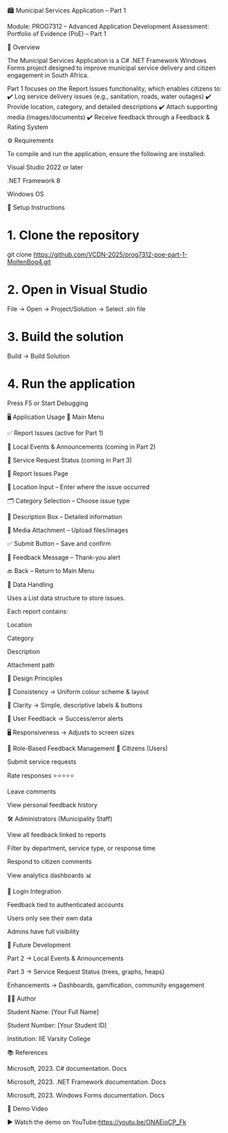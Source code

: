 🏙️ Municipal Services Application – Part 1






Module: PROG7312 – Advanced Application Development
Assessment: Portfolio of Evidence (PoE) – Part 1

📖 Overview

The Municipal Services Application is a C# .NET Framework Windows Forms project designed to improve municipal service delivery and citizen engagement in South Africa.

Part 1 focuses on the Report Issues functionality, which enables citizens to:
✔️ Log service delivery issues (e.g., sanitation, roads, water outages)
✔️ Provide location, category, and detailed descriptions
✔️ Attach supporting media (images/documents)
✔️ Receive feedback through a Feedback & Rating System

⚙️ Requirements

To compile and run the application, ensure the following are installed:

Visual Studio 2022 or later

.NET Framework 8

Windows OS

🚀 Setup Instructions
# 1. Clone the repository
git clone https://github.com/VCDN-2025/prog7312-poe-part-1-MoltenBog4.git

# 2. Open in Visual Studio
File → Open → Project/Solution → Select .sln file

# 3. Build the solution
Build → Build Solution

# 4. Run the application
Press F5 or Start Debugging

🖥️ Application Usage
📌 Main Menu

✅ Report Issues (active for Part 1)

🚧 Local Events & Announcements (coming in Part 2)

🚧 Service Request Status (coming in Part 3)

📝 Report Issues Page

📍 Location Input – Enter where the issue occurred

🗂️ Category Selection – Choose issue type

📝 Description Box – Detailed information

📎 Media Attachment – Upload files/images

✅ Submit Button – Save and confirm

🔔 Feedback Message – Thank-you alert

🔙 Back – Return to Main Menu

📂 Data Handling

Uses a List data structure to store issues.

Each report contains:

Location

Category

Description

Attachment path

🎨 Design Principles

🎯 Consistency → Uniform colour scheme & layout

🧾 Clarity → Simple, descriptive labels & buttons

💬 User Feedback → Success/error alerts

🖥️ Responsiveness → Adjusts to screen sizes

🔑 Role-Based Feedback Management
👤 Citizens (Users)

Submit service requests

Rate responses ⭐⭐⭐⭐⭐

Leave comments

View personal feedback history

🛠️ Administrators (Municipality Staff)

View all feedback linked to reports

Filter by department, service type, or response time

Respond to citizen comments

View analytics dashboards 📊

🔐 Login Integration

Feedback tied to authenticated accounts

Users only see their own data

Admins have full visibility

🔮 Future Development

Part 2 → Local Events & Announcements

Part 3 → Service Request Status (trees, graphs, heaps)

Enhancements → Dashboards, gamification, community engagement

👨‍💻 Author

Student Name: [Your Full Name]

Student Number: [Your Student ID]

Institution: IIE Varsity College

📚 References

Microsoft, 2023. C# documentation. Docs

Microsoft, 2023. .NET Framework documentation. Docs

Microsoft, 2023. Windows Forms documentation. Docs

🎥 Demo Video

▶️ Watch the demo on YouTube:https://youtu.be/ONAEioCP_Fk 
